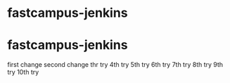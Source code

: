 # fastcampus-jenkins
# fastcampus-jenkins
first change
second change
thr try
4th try
5th try
6th try
7th try
8th try
9th try
10th try
